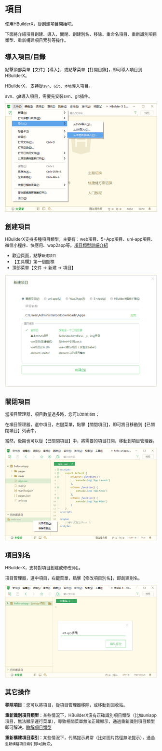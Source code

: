 # 項目

使用HBuilderX，從創建項目開始吧。

下面將介紹項目創建、導入、關閉、創建別名、移除、重命名項目、重新識別項目類型、重新構建項目索引等操作。

## 導入項目/目錄

點擊頂部菜單【文件】【導入】，或點擊菜單【打開目錄】，即可導入項目到HBuilderX。

HBuilderX， 支持從`svn`、`Git`、`本地`導入項目。

svn、git導入項目，需要先安裝svn、git插件。

<img src="/static/snapshots/tutorial/project_import.png" style="zoom: 85%;" />

## 創建項目

HBuilderX支持多種項目類型，主要有：web項目、5+App項目、uni-app項目、微信小程序、快應用、wap2app等。[項目類型詳細介紹](/Tutorial/Other/ProjectType)    

- 歡迎頁面，點擊`新建項目`
- 【工具欄】第一個圖標
- 頂部菜單【文件 -> 新建 -> 項目】

<img src="/static/snapshots/tutorial/project_new.png" style="zoom: 85%;" />

## 關閉項目

當項目管理器，項目數量過多時，您可以`關閉項目`；

在項目管理器，選中項目，右鍵菜單，點擊【關閉項目】，即可將目移動到【已關閉項目】列表中。

當然，後期也可以從【已關閉項目】中，將需要的項目打開，移動到項目管理器。

<img src="/static/snapshots/tutorial/project_close.png" style="zoom: 85%;" />

## 項目別名

HBuilderX，支持對項目創建或修改`別名`。

項目管理器，選中項目，右鍵菜單，點擊【修改項目別名】，即創建別名。

<img src="/static/snapshots/tutorial/project_alias.png" style="zoom: 85%;" />

## 其它操作

**移除項目**：您可以將項目，從項目管理器移除，或移動到回收站。

**重新識別項目類型**：某些情況下，HBuilderX沒有正確識別項目類型（比如uniapp項目，無法顯示運行菜單），導致相關菜單無法正確顯示，通過重新識別項目類型即可解決。[瞭解項目類型](/Tutorial/ProjectType)

**重新構建項目索引**：某些情況下，代碼提示異常（比如圖片路徑無法提示），通過`重新構建項目索引`即可解決。